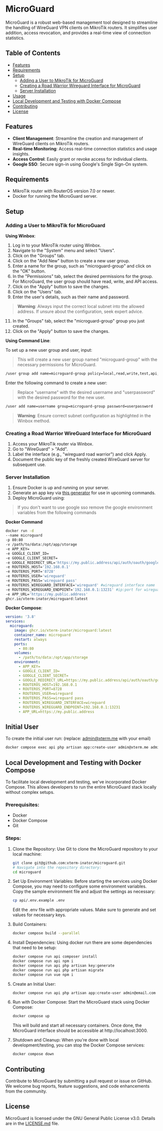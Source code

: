 # MicroGuard

MicroGuard is a robust web-based management tool designed to streamline the handling of WireGuard VPN clients on MikroTik routers. It simplifies user addition, access revocation, and provides a real-time view of connection statistics.

## Table of Contents
- [Features](#features)
- [Requirements](#requirements)
- [Setup](#setup)
    - [Adding a User to MikroTik for MicroGuard](#adding-a-user-to-mikrotik-for-microguard)
    - [Creating a Road Warrior Wireguard Interface for MicroGuard](#creating-a-road-warrior-wireguard-interface-for-microguard)
    - [Server Installation](#server-installation)
- [Usage](#usage)
- [Local Development and Testing with Docker Compose](#local-development-and-testing-with-docker-compose)
- [Contributing](#contributing)
- [License](#license)

## Features

- **Client Management**: Streamline the creation and management of WireGuard clients on MikroTik routers.
- **Real-time Monitoring**: Access real-time connection statistics and usage insights.
- **Access Control**: Easily grant or revoke access for individual clients.
- **Google SSO**: Secure sign-in using Google's Single Sign-On system.

## Requirements

- MikroTik router with RouterOS version 7.0 or newer.
- Docker for running the MicroGuard server.

## Setup

### Adding a User to MikroTik for MicroGuard

**Using Winbox**:

1. Log in to your MikroTik router using Winbox.
2. Navigate to the "System" menu and select "Users".
3. Click on the "Groups" tab.
4. Click on the "Add New" button to create a new user group.
5. Enter a name for the group, such as "microguard-group" and click on the "OK" button.
6. In the "Permissions" tab, select the desired permissions for the group. For MicroGuard, the user group should have read, write, and API access.
7. Click on the "Apply" button to save the changes.
8. Click on the "Users" tab.
10. Enter the user's details, such as their name and password.

> **Warning**: Always input the correct local subnet into the allowed address. If unsure about the configuration, seek expert advice.


11. In the "Groups" tab, select the "microguard-group" group you just created.
12. Click on the "Apply" button to save the changes.

**Using Command Line**:

To set up a new user group and user, input:
>This will create a new user group named "microguard-group" with the necessary permissions for MicroGuard.
```sh
/user group add name=microguard-group policy=local,read,write,test,api,winbox,password
```

Enter the following command to create a new user:
>Replace "username" with the desired username and "userpassword" with the desired password for the new user.
```sh
/user add name=username group=microguard-group password=userpassword
````

> **Warning**: Ensure correct subnet configuration as highlighted in the Winbox method.

### Creating a Road Warrior WireGuard Interface for MicroGuard

1. Access your MikroTik router via Winbox.
2. Go to "WireGuard" > "Add".
3. Label the interface (e.g., "wireguard road warrior") and click Apply.
4. Document the public key of the freshly created WireGuard server for subsequent use.

### Server Installation

1. Ensure Docker is up and running on your server.
2. Generate an app key via [this generator](https://generate-random.org/laravel-key-generator) for use in upcoming commands.
3. Deploy MicroGuard using:

> If you don't want to use google sso remove the google environment variables from the following commands

**Docker Command**

````bash
docker run -d
--name microguard
-p 80:80
-v /path/to/data:/opt/app/storage
-e APP_KEY=
-e GOOGLE_CLIENT_ID=
-e GOOGLE_CLIENT_SECRET=
-e GOOGLE_REDIRECT_URL='https://my.public.address/api/auth/oauth/google/callback'
-e ROUTEROS_HOST='192.168.0.1'
-e ROUTEROS_PORT='8728'
-e ROUTEROS_USER='wireguard'
-e ROUTEROS_PASS='wireguard pass'
-e ROUTEROS_WIREGUARD_INTERFACE='wireguard' #wireguard interface name 
-e ROUTEROS_WIREGUARD_ENDPOINT='192.168.0.1:13231' #ip:port for wireguard interface
-e APP_URL='https://my.public.address'
ghcr.io/xterm-inator/microguard:latest
````

**Docker Compose**:
```yml
version: '3.8'
services:
  microguard:
    image: ghcr.io/xterm-inator/microguard:latest
    container_name: microguard
    restart: always
    ports:
      - 80:80
    volumes:
      - /path/to/data:/opt/app/storage
    environment:
      - APP_KEY=
      - GOOGLE_CLIENT_ID=
      - GOOGLE_CLIENT_SECRET=
      - GOOGLE_REDIRECT_URL=https://my.public.address/api/auth/oauth/google/callback
      - ROUTEROS_HOST=192.168.0.1
      - ROUTEROS_PORT=8728
      - ROUTEROS_USER=wireguard
      - ROUTEROS_PASS=wireguard pass
      - ROUTEROS_WIREGUARD_INTERFACE=wireguard
      - ROUTEROS_WIREGUARD_ENDPOINT=192.168.0.1:13231
      - APP_URL=https://my.public.address

```

## Initial User
   To create the initial user run: (replace: admin@xterm.me with your email)
   ```bash
   docker compose exec api php artisan app:create-user admin@xterm.me admin 
   ```

## Local Development and Testing with Docker Compose

To facilitate local development and testing, we've incorporated Docker Compose. This allows developers to run the entire MicroGuard stack locally without complex setups.

### Prerequisites:

- Docker
- Docker Compose
- Git

### Steps:

1. Clone the Repository:
   Use Git to clone the MicroGuard repository to your local machine:
   ```bash
   git clone git@github.com:xterm-inator/microguard.git
   # Navigate into the repository directory:
   cd microguard
   ```
   
2. Set Up Environment Variables:
   Before starting the services using Docker Compose, you may need to configure some environment variables. Copy the sample environment file and adjust the settings as necessary:
   ```bash
   cp api/.env.example .env
   ```
   Edit the .env file with appropriate values. Make sure to generate and set values for necessary keys.

3. Build Containers:
   ```bash
   docker compose build --parallel
   ```

4. Install Dependencies:
   Using docker run there are some dependencies that need to be setup:
   ```bash
   docker compose run api composer install
   docker compose run api npm i
   docker compose run api php artisan key:generate
   docker compose run api php artisan migrate
   docker compose run vue npm i
   ```
   
5. Create an Initial User:
   ```bash
   docker compose run api php artisan app:create-user admin@email.com admin
   ```

6. Run with Docker Compose:
   Start the MicroGuard stack using Docker Compose:
   ```bash
   docker compose up
   ```
   This will build and start all necessary containers. Once done, the MicroGuard interface should be accessible at http://localhost:3000.

7. Shutdown and Cleanup:
   When you're done with local development/testing, you can stop the Docker Compose services:

   ```bash
   docker compose down
   ```

## Contributing
Contribute to MicroGuard by submitting a pull request or issue on GitHub. We welcome bug reports, feature suggestions, and code enhancements from the community.

## License
MicroGuard is licensed under the GNU General Public License v3.0. Details are in the [LICENSE.md](LICENSE.md) file.
